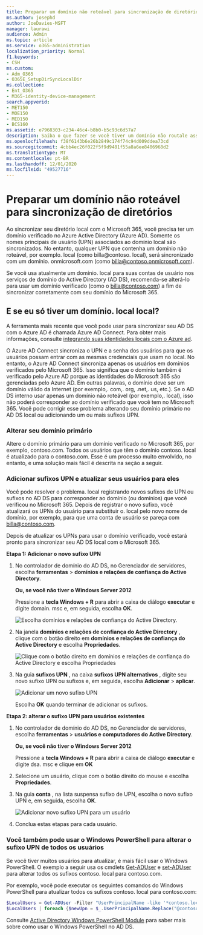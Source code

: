 ```yaml
---
title: Preparar um domínio não roteável para sincronização de diretórios
ms.author: josephd
author: JoeDavies-MSFT
manager: laurawi
audience: Admin
ms.topic: article
ms.service: o365-administration
localization_priority: Normal
f1.keywords:
- CSH
ms.custom:
- Adm_O365
- O365E_SetupDirSyncLocalDir
ms.collection:
- Ent_O365
- M365-identity-device-management
search.appverid:
- MET150
- MOE150
- MED150
- BCS160
ms.assetid: e7968303-c234-46c4-b8b0-b5c93c6d57a7
description: Saiba o que fazer se você tiver um domínio não routale associado aos seus usuários locais antes de sincronizar com o Microsoft 365.
ms.openlocfilehash: f38f6143b6e26b2849c174f74c94d009ddea73cd
ms.sourcegitcommit: 4cbb4ec26f022f5f9d9481f55a8a6ee8406968d2
ms.translationtype: MT
ms.contentlocale: pt-BR
ms.lasthandoff: 12/01/2020
ms.locfileid: "49527716"
---
```

# <a name="prepare-a-non-routable-domain-for-directory-synchronization"></a>Preparar um domínio não roteável para sincronização de diretórios
Ao sincronizar seu diretório local com o Microsoft 365, você precisa ter um domínio verificado no Azure Active Directory (Azure AD). Somente os nomes principais de usuário (UPN) associados ao domínio local são sincronizados. No entanto, qualquer UPN que contenha um domínio não roteável, por exemplo. local (como billa@contoso. local), será sincronizado com um domínio. onmicrosoft.com (como billa@contoso.onmicrosoft.com). 

Se você usa atualmente um domínio. local para suas contas de usuário nos serviços de domínio do Active Directory (AD DS), recomenda-se alterá-lo para usar um domínio verificado (como o billa@contoso.com) a fim de sincronizar corretamente com seu domínio do Microsoft 365.
  
## <a name="what-if-i-only-have-a-local-on-premises-domain"></a>E se eu só tiver um domínio. local local?

A ferramenta mais recente que você pode usar para sincronizar seu AD DS com o Azure AD é chamada Azure AD Connect. Para obter mais informações, consulte [integrando suas identidades locais com o Azure ad](https://docs.microsoft.com/azure/architecture/reference-architectures/identity/azure-ad).
  
O Azure AD Connect sincroniza o UPN e a senha dos usuários para que os usuários possam entrar com as mesmas credenciais que usam no local. No entanto, o Azure AD Connect sincroniza apenas os usuários em domínios verificados pelo Microsoft 365. Isso significa que o domínio também é verificado pelo Azure AD porque as identidades do Microsoft 365 são gerenciadas pelo Azure AD. Em outras palavras, o domínio deve ser um domínio válido da Internet (por exemplo,. com,. org, .net,. us, etc.). Se o AD DS interno usar apenas um domínio não roteável (por exemplo,. local), isso não poderá corresponder ao domínio verificado que você tem no Microsoft 365. Você pode corrigir esse problema alterando seu domínio primário no AD DS local ou adicionando um ou mais sufixos UPN.
  
### <a name="change-your-primary-domain"></a>**Alterar seu domínio primário**

Altere o domínio primário para um domínio verificado no Microsoft 365, por exemplo, contoso.com. Todos os usuários que têm o domínio contoso. local é atualizado para o contoso.com. Esse é um processo muito envolvido, no entanto, e uma solução mais fácil é descrita na seção a seguir.
  
### <a name="add-upn-suffixes-and-update-your-users-to-them"></a>**Adicionar sufixos UPN e atualizar seus usuários para eles**

Você pode resolver o problema. local registrando novos sufixos de UPN ou sufixos no AD DS para corresponder ao domínio (ou domínios) que você verificou no Microsoft 365. Depois de registrar o novo sufixo, você atualizará os UPNs do usuário para substituir o. local pelo novo nome de domínio, por exemplo, para que uma conta de usuário se pareça com billa@contoso.com.
  
Depois de atualizar os UPNs para usar o domínio verificado, você estará pronto para sincronizar seu AD DS local com o Microsoft 365.
  
 **Etapa 1: Adicionar o novo sufixo UPN**
  
1. No controlador de domínio do AD DS, no Gerenciador de servidores, escolha **ferramentas** \> **domínios e relações de confiança do Active Directory**.
    
    **Ou, se você não tiver o Windows Server 2012**
    
    Pressione a **tecla Windows + R** para abrir a caixa de diálogo **executar** e digite domain. msc e, em seguida, escolha **OK**.
    
    ![Escolha domínios e relações de confiança do Active Directory.](../media/46b6e007-9741-44af-8517-6f682e0ac974.png)
  
2. Na janela **domínios e relações de confiança do Active Directory** , clique com o botão direito em **domínios e relações de confiança do Active Directory** e escolha **Propriedades**.
    
    ![Clique com o botão direito em domínios e relações de confiança do Active Directory e escolha Propriedades](../media/39d20812-ffb5-4ba9-8d7b-477377ac360d.png)
  
3. Na guia **sufixos UPN** , na caixa **sufixos UPN alternativos** , digite seu novo sufixo UPN ou sufixos e, em seguida, escolha **Adicionar** \> **aplicar**.
    
    ![Adicionar um novo sufixo UPN](../media/a4aaf919-7adf-469a-b93f-83ef284c0915.PNG)
  
    Escolha **OK** quando terminar de adicionar os sufixos. 
    
 **Etapa 2: alterar o sufixo UPN para usuários existentes**
  
1. No controlador de domínio do AD DS, no Gerenciador de servidores, escolha **ferramentas** \> **usuários e computadores do Active Directory**.
    
    **Ou, se você não tiver o Windows Server 2012**
    
    Pressione a **tecla Windows + R** para abrir a caixa de diálogo **executar** e digite dsa. msc e clique em **OK**
    
2. Selecione um usuário, clique com o botão direito do mouse e escolha **Propriedades**.
    
3. Na guia **conta** , na lista suspensa sufixo de UPN, escolha o novo sufixo UPN e, em seguida, escolha **OK**.
    
    ![Adicionar novo sufixo UPN para um usuário](../media/54876751-49f0-48cc-b864-2623c4835563.png)
  
4. Conclua estas etapas para cada usuário.
    
   
### <a name="you-can-also-use-windows-powershell-to-change-the-upn-suffix-for-all-users"></a>**Você também pode usar o Windows PowerShell para alterar o sufixo UPN de todos os usuários**

Se você tiver muitos usuários para atualizar, é mais fácil usar o Windows PowerShell. O exemplo a seguir usa os cmdlets [Get-ADUser](https://go.microsoft.com/fwlink/p/?LinkId=624312) e [set-ADUser](https://go.microsoft.com/fwlink/p/?LinkId=624313) para alterar todos os sufixos contoso. local para contoso.com. 

Por exemplo, você pode executar os seguintes comandos do Windows PowerShell para atualizar todos os sufixos contoso. local para contoso.com:
    
  ```powershell
  $LocalUsers = Get-ADUser -Filter "UserPrincipalName -like '*contoso.local'" -Properties userPrincipalName -ResultSetSize $null
  $LocalUsers | foreach {$newUpn = $_.UserPrincipalName.Replace("@contoso.local","@contoso.com"); $_ | Set-ADUser -UserPrincipalName $newUpn}
  ```

Consulte [Active Directory Windows PowerShell Module](https://go.microsoft.com/fwlink/p/?LinkId=624314) para saber mais sobre como usar o Windows PowerShell no AD DS. 

